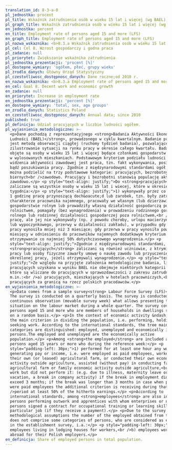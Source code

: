 ```yaml
---
translation_id: 8-3-a-0
pl_jednostka: procent
pl_title: Wskaźnik zatrudnienia osób w wieku 15 lat i więcej (wg BAEL)
pl_graph_title: Wskaźnik zatrudnienia osób w wieku 15 lat i więcej (wg BAEL)
en_jednostka: percent
en_title: Employment rate of persons aged 15 and more (LFS)
en_graph_title: Employment rate of persons aged 15 and more (LFS)
pl_nazwa_wskaznika: <b>8.3.a Wskaźnik zatrudnienia osób w wieku 15 lat i więcej (wg BAEL)</b>
pl_cel: Cel 8. Wzrost gospodarczy i godna praca
pl_zadanie: null
pl_priorytet: Zwiększanie wskaźnika zatrudnienia
pl_jednostka_prezentacji: 'procent [%]'
pl_dostepne_wymiary: 'ogółem, płeć, grupy wieku'
pl_zrodlo_danych: Główny Urząd Statystyczny
pl_czestotliwosc_dostępnosc_danych: Dane roczne;od 2010 r.
en_nazwa_wskaznika: <b>8.3.a Employment rate of persons aged 15 and more (LFS)</b>
en_cel: Goal 8. Decent work and economic growth
en_zadanie: null
en_priorytet: Increase in employment rate
en_jednostka_prezentacji: 'percent [%]'
en_dostepne_wymiary: 'total, sex, age groups'
en_zrodlo_danych: Statistics Poland
en_czestotliwosc_dostępnosc_danych: Annual data; since 2010
published: true
pl_definicja: Udział pracujących w liczbie ludności ogółem.
pl_wyjasnienia_metodologiczne: >-
  <p>Dane pochodzą z reprezentacyjnego <strong>Badania Aktywności Ekonomicznej
  Ludności (BAEL)</strong>, prowadzonego w cyklu kwartalnym. Badanie prowadzone
  jest metodą obserwacji ciągłej (ruchomy tydzień badania), pozwalającej na
  zilustrowanie sytuacji na rynku pracy w okresie całego kwartału. Badaniem
  objęte są osoby w wieku 15 lat i więcej będące członkami gospodarstw domowych
  w wylosowanych mieszkaniach. Podstawowym kryterium podziału ludności z punktu
  widzenia aktywności zawodowej jest praca, tzn. fakt wykonywania, posiadania
  bądź poszukiwania pracy. Zgodnie z międzynarodowymi standardami ogół ludności
  można podzielić na trzy podstawowe kategorie: pracujących, bezrobotnych i
  biernych<br />zawodowo. Pracujący i bezrobotni stanowią populację aktywnych
  zawodowo.</p> <p style="text-align: justify;">Do <strong>pracujących</strong>
  zaliczane są wszystkie osoby w wieku 15 lat i wiecej, które w okresie badanego
  tygodnia:</p> <p style="text-align: justify;">1) wykonywały przez co najmniej
  1 godzinę pracę przynoszącą doch&oacute;d lub zarobek, tzn. były zatrudnione w
  charakterze pracownika najemnego, pracowały we własnym (lub dzierżawionym)
  gospodarstwie rolnym lub prowadziły własną działalność gospodarczą poza
  rolnictwem, pomagały (bez wynagrodzenia) w prowadzeniu rodzinnego gospodarstwa
  rolnego lub rodzinnej działalności gospodarczej poza rolnictwem,<br />2) miały
  pracę, ale jej nie wykonywały (np. z powodu choroby, urlopu macierzyńskiego
  lub wypoczynkowego, przerwy w działalności zakładu), w przypadku gdy przerwa w
  pracy wynosiła mniej niż 3 miesiące; gdy przerwa w pracy wynosiła powyżej 3
  miesięcy w odniesieniu do pracowników najemnych dodatkowym kryterium było
  otrzymywanie co najmniej 50% dotychczasowego wynagrodzenia.</p> <p
  style="text-align: justify;">Zgodnie z międzynarodowymi standardami, do
  <strong>pracujących</strong> zaliczani są również uczniowie, z ktrymi zakłady
  pracy lub osoby fizyczne zawarły umowę o naukę zawodu lub przyuczenie do
  określonej pracy, jeżeli otrzymywali wynagrodzenie.</p> <p style="text-align:
  justify;">Ze względu na przyjęte założenia metodologiczne badania, liczba
  pracujących uzyskana w wyniku BAEL nie obejmuje niektórych kategorii osób,
  które są wliczane do pracujących w sprawozdawczości z zakresu zatrudnienia,
  m.in.:<br />a) pracujących, mieszkających w hotelach pracowniczych,<br />b)
  pracujących za granicą na rzecz polskich pracodawców.</p>
en_wyjasnienia_metodologiczne: >-
  <p>Data comes from a sample survey<strong> Labour Force Survey (LFS)</strong>.
  The survey is conducted on a quarterly basis. The survey is conducted as
  continuous observation (movable survey week) what allows presenting the
  situation on the labour market during a whole quarter. The survey covers
  persons aged 15 and more who are members of households in dwellings selected
  on a random basis.</p> <p>In the context of economic activity &ndash; work is
  the main criterion in dividing the population, i.e. performing, holding or
  seeking work. According to the international standards, the tree main
  categories are distinguished: employed, unemployed and economically inactive
  persons.The employed and unemployed are the economically active
  population.</p> <p>Among <strong>the employed</strong> are included all
  persons aged 15 years or more who during the reference week:</p> <p
  style="padding-left: 30px;">1) performed for at least one hour any work
  generating pay or income, i.e. were employed as paid employees, worked on
  their own (or leased) agricultural farm, or conducted their own economic
  activity outside agriculture, assisted (without pay) in conducting family
  agricultural farm or family economic activity outside agriculture,<br />2) had
  work but did not perform it: (e.g. due to illness, maternity leave or
  vacation, a break in company activity) if the break in employment did not
  exceed 3 months; if the break was longer than 3 months in case when persons
  were paid employees the additional criterion is receiving during that<br
  />period at least 50% of the hitherto earnings.</p> <p>According to
  international standards, among <strong>employees</strong> are also included
  persons performing outwork and apprentices with whom enterprises or natural
  persons signed a contract for occupational training or learning skills for a
  particular job (if they receive a payment).</p> <p>Due to the survey
  methodological assumptions the number of the employed obtained from the LFS
  does not comprise some categories of persons, who are considered as employed
  in the establishment survey, i.a.:</p> <p style="padding-left: 30px;">a)
  employees living in lodging houses for workers,<br />b) employees working
  abroad for their Polish employers.</p>
en_definicja: Share of employed persons in total population.
---
```

